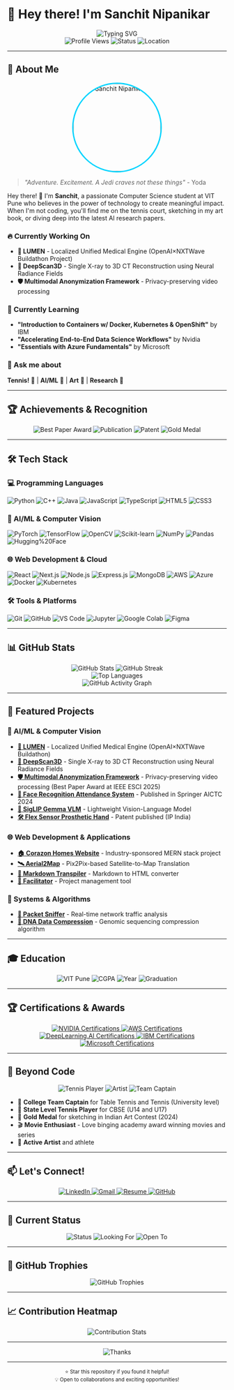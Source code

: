 # 👋 Hey there! I'm Sanchit Nipanikar

<div align="center">
  <img src="https://readme-typing-svg.herokuapp.com?font=Fira+Code&weight=600&size=28&pause=1000&color=00D4FF&center=true&vCenter=true&width=500&lines=Student+%F0%9F%8E%93;Athlete+%F0%9F%8E%BE;Artist+%F0%9F%8E%A8;AI+Enthusiast+%F0%9F%A4%96;Tennis+Player+%F0%9F%8E%BE" alt="Typing SVG" />
</div>

<div align="center">
  <img src="https://komarev.com/ghpvc/?username=sanchit1606&style=for-the-badge&color=00D4FF&label=Profile+Views" alt="Profile Views" />
  <img src="https://img.shields.io/badge/Status-Available%20for%20Opportunities-00D4FF?style=for-the-badge" alt="Status" />
  <img src="https://img.shields.io/badge/Location-Pune%2C%20India-FF6B6B?style=for-the-badge" alt="Location" />
</div>

---

## 🎯 About Me

<div align="center">
  <img src="https://github.com/sanchit1606/sanchit1606/blob/main/images/photo.jpeg" alt="Sanchit Nipanikar" width="200" style="border-radius: 50%; border: 3px solid #00D4FF;" />
</div>

> *"Adventure. Excitement. A Jedi craves not these things"* - Yoda

Hey there! 👋 I'm **Sanchit**, a passionate Computer Science student at VIT Pune who believes in the power of technology to create meaningful impact. When I'm not coding, you'll find me on the tennis court, sketching in my art book, or diving deep into the latest AI research papers.

### 🔥 Currently Working On
- **🚀 LUMEN** - Localized Unified Medical Engine (OpenAI×NXTWave Buildathon Project)
- **🧠 DeepScan3D** - Single X-ray to 3D CT Reconstruction using Neural Radiance Fields
- **🛡️ Multimodal Anonymization Framework** - Privacy-preserving video processing

### 🌱 Currently Learning
- **"Introduction to Containers w/ Docker, Kubernetes & OpenShift"** by IBM
- **"Accelerating End-to-End Data Science Workflows"** by Nvidia
- **"Essentials with Azure Fundamentals"** by Microsoft

### 💬 Ask me about
**Tennis!** 🎾 | **AI/ML** 🤖 | **Art** 🎨 | **Research** 🔬 

---

## 🏆 Achievements & Recognition

<div align="center">
  <img src="https://img.shields.io/badge/Best%20Paper%20Award-IEEE%20ESCI%202025-00D4FF?style=for-the-badge" alt="Best Paper Award" />
  <img src="https://img.shields.io/badge/Publication-Springer%20AICTC%202024-FF6B6B?style=for-the-badge" alt="Publication" />
  <img src="https://img.shields.io/badge/Patent-Published%20(IP%20India)-FFD93D?style=for-the-badge" alt="Patent" />
  <img src="https://img.shields.io/badge/Gold%20Medal-Indian%20Art%20Contest%202024-FFD93D?style=for-the-badge" alt="Gold Medal" />
</div>

---

## 🛠️ Tech Stack

### 💻 Programming Languages
![Python](https://img.shields.io/badge/Python-3776AB?style=for-the-badge&logo=python&logoColor=white)
![C++](https://img.shields.io/badge/C%2B%2B-00599C?style=for-the-badge&logo=c%2B%2B&logoColor=white)
![Java](https://img.shields.io/badge/Java-ED8B00?style=for-the-badge&logo=openjdk&logoColor=white)
![JavaScript](https://img.shields.io/badge/JavaScript-F7DF1E?style=for-the-badge&logo=javascript&logoColor=black)
![TypeScript](https://img.shields.io/badge/TypeScript-007ACC?style=for-the-badge&logo=typescript&logoColor=white)
![HTML5](https://img.shields.io/badge/HTML5-E34F26?style=for-the-badge&logo=html5&logoColor=white)
![CSS3](https://img.shields.io/badge/CSS3-1572B6?style=for-the-badge&logo=css3&logoColor=white)

### 🤖 AI/ML & Computer Vision
![PyTorch](https://img.shields.io/badge/PyTorch-EE4C2C?style=for-the-badge&logo=pytorch&logoColor=white)
![TensorFlow](https://img.shields.io/badge/TensorFlow-FF6F00?style=for-the-badge&logo=tensorflow&logoColor=white)
![OpenCV](https://img.shields.io/badge/OpenCV-5C3EE8?style=for-the-badge&logo=opencv&logoColor=white)
![Scikit-learn](https://img.shields.io/badge/scikit--learn-F7931E?style=for-the-badge&logo=scikit-learn&logoColor=white)
![NumPy](https://img.shields.io/badge/NumPy-013243?style=for-the-badge&logo=numpy&logoColor=white)
![Pandas](https://img.shields.io/badge/Pandas-150458?style=for-the-badge&logo=pandas&logoColor=white)
![Hugging%20Face](https://img.shields.io/badge/Hugging%20Face-FF6B6B?style=for-the-badge&logo=huggingface&logoColor=white)

### 🌐 Web Development & Cloud
![React](https://img.shields.io/badge/React-20232A?style=for-the-badge&logo=react&logoColor=61DAFB)
![Next.js](https://img.shields.io/badge/Next.js-000000?style=for-the-badge&logo=next.js&logoColor=white)
![Node.js](https://img.shields.io/badge/Node.js-43853D?style=for-the-badge&logo=node.js&logoColor=white)
![Express.js](https://img.shields.io/badge/Express.js-404D59?style=for-the-badge&logo=express&logoColor=white)
![MongoDB](https://img.shields.io/badge/MongoDB-4EA94B?style=for-the-badge&logo=mongodb&logoColor=white)
![AWS](https://img.shields.io/badge/AWS-232F3E?style=for-the-badge&logo=amazon-aws&logoColor=white)
![Azure](https://img.shields.io/badge/Azure-0089D6?style=for-the-badge&logo=microsoft-azure&logoColor=white)
![Docker](https://img.shields.io/badge/Docker-2496ED?style=for-the-badge&logo=docker&logoColor=white)
![Kubernetes](https://img.shields.io/badge/Kubernetes-326CE5?style=for-the-badge&logo=kubernetes&logoColor=white)

### 🛠️ Tools & Platforms
![Git](https://img.shields.io/badge/Git-F05032?style=for-the-badge&logo=git&logoColor=white)
![GitHub](https://img.shields.io/badge/GitHub-100000?style=for-the-badge&logo=github&logoColor=white)
![VS Code](https://img.shields.io/badge/VS%20Code-007ACC?style=for-the-badge&logo=visual-studio-code&logoColor=white)
![Jupyter](https://img.shields.io/badge/Jupyter-F37626?style=for-the-badge&logo=jupyter&logoColor=white)
![Google Colab](https://img.shields.io/badge/Google%20Colab-F9AB00?style=for-the-badge&logo=google-colab&logoColor=white)
![Figma](https://img.shields.io/badge/Figma-F24E1E?style=for-the-badge&logo=figma&logoColor=white)

---

## 📊 GitHub Stats

<div align="center">
  <img src="https://github-readme-stats.vercel.app/api?username=sanchit1606&show_icons=true&theme=tokyonight&hide_border=true&bg_color=0D1117&title_color=00D4FF&text_color=FFFFFF&icon_color=00D4FF&include_all_commits=true&count_private=true" alt="GitHub Stats" />
  <img src="https://github-readme-streak-stats.herokuapp.com/?user=sanchit1606&theme=tokyonight&hide_border=true&background=0D1117&stroke=00D4FF&ring=00D4FF&fire=00D4FF&currStreakNum=FFFFFF&currStreakLabel=FFFFFF&sideNums=FFFFFF&sideLabels=FFFFFF&dates=FFFFFF" alt="GitHub Streak" />
</div>

<div align="center">
  <img src="https://github-readme-stats.vercel.app/api/top-langs/?username=sanchit1606&layout=compact&theme=tokyonight&hide_border=true&bg_color=0D1117&title_color=00D4FF&text_color=FFFFFF&langs_count=8" alt="Top Languages" />
</div>

<div align="center">
  <img src="https://github-readme-activity-graph.vercel.app/graph?username=sanchit1606&theme=tokyonight&hide_border=true&bg_color=0D1117&title_color=00D4FF&color=00D4FF&line=00D4FF&point=00D4FF" alt="GitHub Activity Graph" />
</div>

---

## 🚀 Featured Projects

### 🧠 AI/ML & Computer Vision
- **[🚀 LUMEN](https://github.com/sanchit1606/LUMEN)** - Localized Unified Medical Engine (OpenAI×NXTWave Buildathon)
- **[🧠 DeepScan3D](https://github.com/sanchit1606/sanchit1606)** - Single X-ray to 3D CT Reconstruction using Neural Radiance Fields
- **[🛡️ Multimodal Anonymization Framework](https://github.com/sanchit1606/sanchit1606)** - Privacy-preserving video processing (Best Paper Award at IEEE ESCI 2025)
- **[👤 Face Recognition Attendance System](https://github.com/sanchit1606/Face-Recognition-Based-Attendance-System)** - Published in Springer AICTC 2024
- **[🤖 SigLIP Gemma VLM](https://github.com/sanchit1606/A-Lightweight-Multimodal-Vision-Language-Model)** - Lightweight Vision-Language Model
- **[🛠️ Flex Sensor Prosthetic Hand](https://github.com/sanchit1606/sanchit1606)** - Patent published (IP India)

### 🌐 Web Development & Applications
- **[🏠 Corazon Homes Website](https://github.com/sanchit1606/sanchit1606)** - Industry-sponsored MERN stack project
- **[🛰️ Aerial2Map](https://github.com/sanchit1606/Aerial2Map-Pix2Pix-based-Satellite-to-Map-Translation)** - Pix2Pix-based Satellite-to-Map Translation
- **[📝 Markdown Transpiler](https://github.com/sanchit1606/markdown_transpiler)** - Markdown to HTML converter
- **[🔧 Facilitator](https://github.com/sanchit1606/facilitator)** - Project management tool

### 🔧 Systems & Algorithms
- **[📡 Packet Sniffer](https://github.com/sanchit1606/sanchit1606)** - Real-time network traffic analysis
- **[🧬 DNA Data Compression](https://github.com/sanchit1606/sanchit1606)** - Genomic sequencing compression algorithm

---

## 🎓 Education

<div align="center">
  <img src="https://img.shields.io/badge/VIT%20Pune-B.Tech%20Computer%20Science-00D4FF?style=for-the-badge&logo=graduation-cap" alt="VIT Pune" />
  <img src="https://img.shields.io/badge/CGPA-8.43%2F10-FFD93D?style=for-the-badge" alt="CGPA" />
  <img src="https://img.shields.io/badge/Year-2022--2026-FF6B6B?style=for-the-badge" alt="Year" />
  <img src="https://img.shields.io/badge/Expected%20Graduation-May%202026-00D4FF?style=for-the-badge" alt="Graduation" />
</div>

---

## 🏆 Certifications & Awards

<div align="center">
  <a href="https://drive.google.com/drive/folders/1tBrETLYBgA6QUxKxxUbaxKwdDqUW1-kY?usp=drive_link">
    <img src="https://img.shields.io/badge/NVIDIA-Certifications-76B900?style=for-the-badge&logo=nvidia" alt="NVIDIA Certifications" />
  </a>
  <a href="https://drive.google.com/drive/folders/1tBrETLYBgA6QUxKxxUbaxKwdDqUW1-kY?usp=drive_link">
    <img src="https://img.shields.io/badge/AWS-Certifications-FF9900?style=for-the-badge&logo=amazon-aws" alt="AWS Certifications" />
  </a>
  <a href="https://drive.google.com/drive/folders/1tBrETLYBgA6QUxKxxUbaxKwdDqUW1-kY?usp=drive_link">
    <img src="https://img.shields.io/badge/DeepLearning.AI-Certifications-00D4FF?style=for-the-badge" alt="DeepLearning.AI Certifications" />
  </a>
  <a href="https://drive.google.com/drive/folders/1tBrETLYBgA6QUxKxxUbaxKwdDqUW1-kY?usp=drive_link">
    <img src="https://img.shields.io/badge/IBM-Certifications-052FAD?style=for-the-badge&logo=ibm" alt="IBM Certifications" />
  </a>
  <a href="https://drive.google.com/drive/folders/1tBrETLYBgA6QUxKxxUbaxKwdDqUW1-kY?usp=drive_link">
    <img src="https://img.shields.io/badge/Microsoft-Certifications-00D4FF?style=for-the-badge&logo=microsoft" alt="Microsoft Certifications" />
  </a>
</div>

---

## 🎾 Beyond Code

<div align="center">
  <img src="https://img.shields.io/badge/Tennis-Player%20%F0%9F%8E%BE-FF6B6B?style=for-the-badge" alt="Tennis Player" />
  <img src="https://img.shields.io/badge/Artist-%F0%9F%8E%A8-FFD93D?style=for-the-badge" alt="Artist" />
  <img src="https://img.shields.io/badge/Team%20Captain-Table%20Tennis%20%26%20Tennis-00D4FF?style=for-the-badge" alt="Team Captain" />
</div>

- 🏓 **College Team Captain** for Table Tennis and Tennis (University level)
- 🎾 **State Level Tennis Player** for CBSE (U14 and U17)
- 🎨 **Gold Medal** for sketching in Indian Art Contest (2024)
- 🎬 **Movie Enthusiast** - Love binging academy award winning movies and series
- 🎨 **Active Artist** and athlete

---

## 📫 Let's Connect!

<div align="center">
  <a href="https://www.linkedin.com/in/sanchit1606/">
    <img src="https://img.shields.io/badge/LinkedIn-0077B5?style=for-the-badge&logo=linkedin&logoColor=white" alt="LinkedIn" />
  </a>
  <a href="mailto:sanchitnipanikar@gmail.com">
    <img src="https://img.shields.io/badge/Gmail-D14836?style=for-the-badge&logo=gmail&logoColor=white" alt="Gmail" />
  </a>
  <a href="https://drive.google.com/file/d/1eRNP95ttareVCGXvIzCZbJ7U_glhTWFh/view?usp=sharing">
    <img src="https://img.shields.io/badge/Resume-View%20CV-00D4FF?style=for-the-badge" alt="Resume" />
  </a>
  <a href="https://github.com/sanchit1606">
    <img src="https://img.shields.io/badge/GitHub-Follow-FF6B6B?style=for-the-badge&logo=github" alt="GitHub" />
  </a>
</div>

---

## 🎯 Current Status

<div align="center">
  <img src="https://img.shields.io/badge/Status-Available%20for%20Opportunities-00D4FF?style=for-the-badge" alt="Status" />
  <img src="https://img.shields.io/badge/Looking%20for-AI%2FML%20Internships-FF6B6B?style=for-the-badge" alt="Looking For" />
  <img src="https://img.shields.io/badge/Open%20to-Collaborations%20%26%20Research-FFD93D?style=for-the-badge" alt="Open To" />
</div>

---

## 🏅 GitHub Trophies

<div align="center">
  <img src="https://github-profile-trophy.vercel.app/?username=sanchit1606&theme=tokyonight&no-frame=true&no-bg=false&margin-w=4&row=1&column=7" alt="GitHub Trophies" />
</div>

---

## 📈 Contribution Heatmap

<div align="center">
  <img src="https://github-contribution-stats.vercel.app/api/?username=sanchit1606&theme=tokyonight" alt="Contribution Stats" />
</div>

---

<div align="center">
  <img src="https://readme-typing-svg.herokuapp.com?font=Fira+Code&weight=600&size=24&pause=1000&color=00D4FF&center=true&vCenter=true&width=600&lines=Thanks+for+visiting!+%F0%9F%8E%89;Let's+connect+and+build+amazing+things!+%F0%9F%9A%80;Student+%E2%80%A2+Athlete+%E2%80%A2+Artist+%E2%80%A2+Developer+%F0%9F%9A%80" alt="Thanks" />
</div>

---

<div align="center">
  <sub>⭐ Star this repository if you found it helpful!</sub>
  <br>
  <sub>💡 Open to collaborations and exciting opportunities!</sub>
</div>
